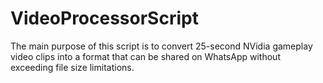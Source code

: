 # VideoProcessorScript
The main purpose of this script is to convert 25-second NVidia gameplay video clips into a format that can be shared on WhatsApp without exceeding file size limitations.
